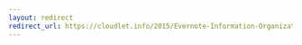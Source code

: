 ```yaml
---
layout: redirect
redirect_url: https://cloudlet.info/2015/Evernote-Information-Organization
---
```

